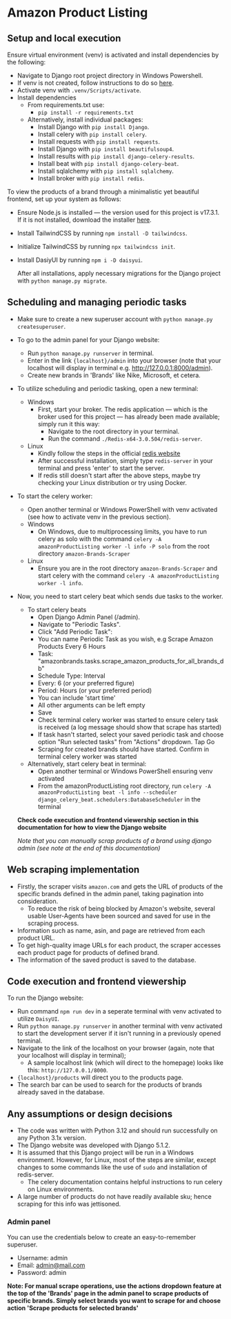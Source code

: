# Amazon Product Listing
## Setup and local execution

Ensure virtual environment (venv) is activated and install dependencies by the following:
- Navigate to Django root project directory in Windows Powershell.
- If venv is not created, follow instructions to do so [here](https://docs.python.org/3/library/venv.html).
- Activate venv with `.venv/Scripts/activate`.
- Install dependencies
  - From requirements.txt use:
    - `pip install -r requirements.txt`
  - Alternatively, install individual packages:
    - Install Django with `pip install Django`.
    - Install celery with `pip install celery`.
    - Install requests with `pip install requests`.
    - Install Django with `pip install beautifulsoup4`.
    - Install results with `pip install django-celery-results`.
    - Install beat with `pip install django-celery-beat`.
    - Install sqlalchemy with `pip install sqlalchemy`.
    - Install broker with `pip install redis`.

To view the products of a brand through a minimalistic yet beautiful frontend, set up your system as follows:
+ Ensure Node.js is installed — the version used for this project is v17.3.1. If it is not installed, download the installer [here](https://nodejs.org/en/download).
+ Install TailwindCSS by running `npm install -D tailwindcss`.
+ Initialize TailwindCSS by running `npx tailwindcss init`.
+ Install DasiyUI by running `npm i -D daisyui`.

    After all installations, apply necessary migrations for the Django project with `python manage.py migrate`.

## Scheduling and managing periodic tasks
- Make sure to create a new superuser account with `python manage.py createsuperuser`.
- To go to the admin panel for your Django website:
  - Run `python manage.py runserver` in terminal.
  - Enter in the link `{localhost}/admin` into your browser (note that your localhost will display in terminal e.g. http://127.0.0.1:8000/admin).
  - Create new brands in 'Brands' like Nike, Microsoft, et cetera.
- To utilize scheduling and periodic tasking, open a new terminal:
  - Windows
    - First, start your broker. The redis application — which is the broker used for this project — has already been made available; simply run it this way:
      - Navigate to the root directory in your terminal.
      - Run the command `./Redis-x64-3.0.504/redis-server`.
  - Linux
    - Kindly follow the steps in the official [redis website](https://redis.io/docs/latest/operate/oss_and_stack/install/install-redis/install-redis-on-linux/)
    - After successful installation, simply type `redis-server` in your terminal and press 'enter' to start the server.
    - If redis still doesn't start after the above steps, maybe try checking your Linux distribution or try using Docker.
- To start the celery worker:
  - Open another terminal or Windows PowerShell with venv activated (see how to activate venv in the previous section).
  - Windows
    - On Windows, due to multiprocessing limits, you have to run celery as solo with the command `celery -A amazonProductListing worker -l info -P solo` from the root directory `amazon-Brands-Scraper`
  - Linux
    - Ensure you are in the root directory `amazon-Brands-Scraper` and start celery with the command `celery -A amazonProductListing worker -l info`.
- Now, you need to start celery beat which sends due tasks to the worker.
  - To start celery beats
    - Open Django Admin Panel (/admin).
    - Navigate to "Periodic Tasks".
    - Click "Add Periodic Task":
    - You can name Periodic Task as you wish, e.g Scrape Amazon Products Every 6 Hours
    - Task: "amazonbrands.tasks.scrape_amazon_products_for_all_brands_db"
    - Schedule Type: Interval
    - Every: 6 (or your preferred figure)
    - Period: Hours (or your preferred period)
    - You can include 'start time'
    - All other arguments can be left empty
    - Save
    - Check terminal celery worker was started to ensure celery task is received (a log message should show that scrape has started)
    - If task hasn't started, select your saved periodic task and choose option "Run selected tasks" from "Actions" dropdown. Tap Go
    - Scraping for created brands should have started. Confirm in terminal celery worker was started 
  - Alternatively, start celery beat in terminal:
    - Open another terminal or Windows PowerShell ensuring venv activated
    - From the amazonProductListing root directory, run `celery -A amazonProductListing beat -l info --scheduler django_celery_beat.schedulers:DatabaseScheduler` in the terminal

  **Check code execution and frontend viewership section in this documentation for how to view the Django website**

    *Note that you can manually scrap products of a brand using django admin (see note at the end of this documentation)*

## Web scraping implementation
- Firstly, the scraper visits `amazon.com` and gets the URL of products of the specific brands defined in the admin panel, taking pagination into consideration.
  - To reduce the risk of being blocked by Amazon's website, several usable User-Agents have been sourced and saved for use in the scraping process.
- Information such as name, asin, and page are retrieved from each product URL.
- To get high-quality image URLs for each product, the scraper accesses each product page for products of defined brand.
- The information of the saved product is saved to the database.

## Code execution and frontend viewership
To run the Django website:
- Run command `npm run dev` in a seperate terminal with venv activated to utilize `DaisyUI`.
- Run `python manage.py runserver` in another terminal with venv activated to start the development server if it isn't running in a previously opened terminal.
- Navigate to the link of the localhost on your browser (again, note that your localhost will display in terminal);
  - A sample localhost link (which will direct to the homepage) looks like this: `http://127.0.0.1/8000`.
- `{localhost}/products` will direct you to the products page.
- The search bar can be used to search for the products of brands already saved in the database.

## Any assumptions or design decisions
- The code was written with Python 3.12 and should run successfully on any Python 3.1x version.
- The Django website was developed with Django 5.1.2.
- It is assumed that this Django project will be run in a Windows environment. However, for Linux, most of the steps are similar, except changes to some commands like the use of `sudo` and installation of redis-server.
  - The celery documentation contains helpful instructions to run celery on Linux environments.
- A large number of products do not have readily available sku; hence scraping for this info was jettisoned.

### Admin panel
You can use the credentials below to create an easy-to-remember superuser.
- Username: admin
- Email: admin@mail.com
- Password: admin

**Note:  For manual scrape operations, use the actions dropdown feature at the top of the 'Brands' page in the admin panel to scrape products of specific brands. Simply select brands you want to scrape for and choose action 'Scrape products for selected brands'**